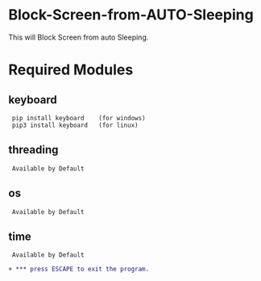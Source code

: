 # Block-Screen-from-AUTO-Sleeping
This will Block Screen from auto Sleeping.

# Required Modules   
  ## keyboard
     pip install keyboard    (for windows)
     pip3 install keyboard   (for linux)
     
  ## threading
     Available by Default
      
  ## os
     Available by Default
     
  ## time
     Available by Default
     
```diff     
+ *** press ESCAPE to exit the program.

  
